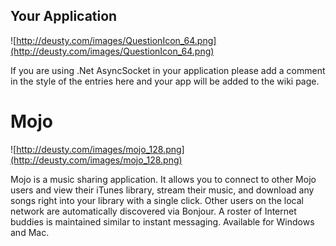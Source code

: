 ## Your Application ##

![http://deusty.com/images/QuestionIcon_64.png](http://deusty.com/images/QuestionIcon_64.png)

If you are using .Net AsyncSocket in your application please add a comment in the style of the entries here and your app will be added to the wiki page.


# Mojo #

![http://deusty.com/images/mojo_128.png](http://deusty.com/images/mojo_128.png)

Mojo is a music sharing application. It allows you to connect to other Mojo users and view their iTunes library, stream their music, and download any songs right into your library with a single click. Other users on the local network are automatically discovered via Bonjour. A roster of Internet buddies is maintained similar to instant messaging. Available for Windows and Mac.